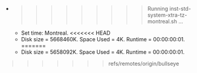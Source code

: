* >>>>>>>>> Running inst-std-system-xtra-tz-montreal.sh ...
  * Set time: Montreal.
<<<<<<< HEAD
  * Disk size = 5668460K. Space Used = 4K. Runtime = 00:00:00:01.
=======
  * Disk size = 5658092K. Space Used = 4K. Runtime = 00:00:00:01.
>>>>>>> refs/remotes/origin/bullseye
